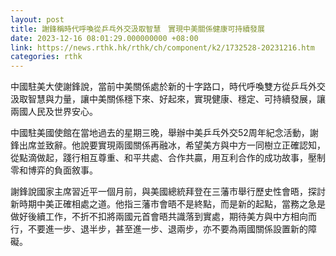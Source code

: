 ```yaml
---
layout: post
title: 謝鋒稱時代呼喚從乒乓外交汲取智慧　實現中美關係健康可持續發展
date: 2023-12-16 08:01:29.000000000 +08:00
link: https://news.rthk.hk/rthk/ch/component/k2/1732528-20231216.htm
categories: rthk
---
```


中國駐美大使謝鋒說，當前中美關係處於新的十字路口，時代呼喚雙方從乒乓外交汲取智慧與力量，讓中美關係穩下來、好起來，實現健康、穩定、可持續發展，讓兩國人民及世界安心。

中國駐美國使館在當地過去的星期三晚，舉辦中美乒乓外交52周年紀念活動，謝鋒出席並致辭。他說要實現兩國關係再融冰，希望美方與中方一同樹立正確認知，從點滴做起，踐行相互尊重、和平共處、合作共贏，用互利合作的成功故事，壓制零和博弈的負面敘事。

謝鋒說國家主席習近平一個月前，與美國總統拜登在三藩市舉行歷史性會晤，探討新時期中美正確相處之道。他指三藩市會晤不是終點，而是新的起點，當務之急是做好後續工作，不折不扣將兩國元首會晤共識落到實處，期待美方與中方相向而行，不要進一步、退半步，甚至進一步、退兩步，亦不要為兩國關係設置新的障礙。
